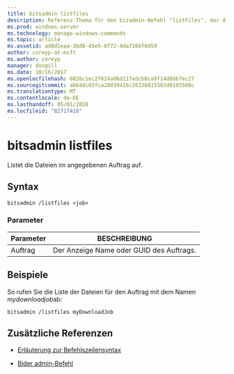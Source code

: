 ```yaml
---
title: bitsadmin listfiles
description: Referenz Thema für den bizadmin-Befehl "listFiles", der die Dateien im angegebenen Auftrag auflistet.
ms.prod: windows-server
ms.technology: manage-windows-commands
ms.topic: article
ms.assetid: ad0d1eaa-3bd8-45e5-8f72-4da7366f0d59
author: coreyp-at-msft
ms.author: coreyp
manager: dongill
ms.date: 10/16/2017
ms.openlocfilehash: 6826c1ec2f624a06d11fedcb8ca9f14d86b7ec27
ms.sourcegitcommit: ab64dc83fca28039416c26226815502d0193500c
ms.translationtype: MT
ms.contentlocale: de-DE
ms.lasthandoff: 05/01/2020
ms.locfileid: "82717418"
---
```

# <a name="bitsadmin-listfiles"></a>bitsadmin listfiles

Listet die Dateien im angegebenen Auftrag auf.

## <a name="syntax"></a>Syntax

```
bitsadmin /listfiles <job>
```

### <a name="parameters"></a>Parameter

| Parameter | BESCHREIBUNG |
| -------------- | -------------- |
| Auftrag | Der Anzeige Name oder GUID des Auftrags. |

## <a name="examples"></a>Beispiele

So rufen Sie die Liste der Dateien für den Auftrag mit dem Namen *mydownloadjob*ab:

```
bitsadmin /listfiles myDownloadJob
```

## <a name="additional-references"></a>Zusätzliche Referenzen

- [Erläuterung zur Befehlszeilensyntax](command-line-syntax-key.md)

- [Bider admin-Befehl](bitsadmin.md)
